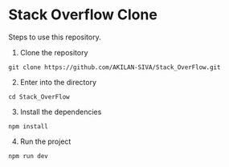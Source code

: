 # Stack Overflow Clone

Steps to use this repository.
1. Clone the repository
```
git clone https://github.com/AKILAN-SIVA/Stack_OverFlow.git
```
2. Enter into the directory
```
cd Stack_OverFlow
```
3. Install the dependencies
```
npm install
```
4. Run the project
```
npm run dev
```
